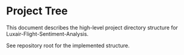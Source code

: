 # Project Tree

This document describes the high-level project directory structure for Luxair-Flight-Sentiment-Analysis.

See repository root for the implemented structure.
